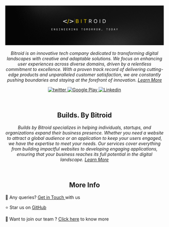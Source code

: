 

![Logo](/profile/assets/banner.png)

<p align="center"> 
<i> Bitroid is an innovative tech company dedicated to transforming digital landscapes with creative and adaptable solutions. We focus on enhancing user experiences across diverse domains, driven by a relentless commitment to excellence. With a proven track record of delivering cutting-edge products and unparalleled customer satisfaction, we are constantly pushing boundaries and staying at the forefront of innovation. <a href="https://bitroid.dev">Learn More</a> 
</i> 
</p>




<p align="center" >
  
  <a href="https://twitter.com/teambitroid">
    <img src="https://img.shields.io/badge/Twitter-black?logo=x" alt="twitter">
  </a>
  <a href="https://play.google.com/store/apps/dev?id=5060353153147398872">
    <img src="https://img.shields.io/badge/Google%20Play-0F9D58?logo=GooglePlay" alt="Google Play">
  </a>
  <a href="https://www.linkedin.com/company/bitroid/">
    <img src="https://img.shields.io/badge/Linkedin-blue?logo=Linkedin" alt="Linkedin">
  </a>
  
</p>

<br>


<h2 align="center">Builds. By Bitroid</h2>


<p align="center"><i>Builds by Bitroid specializes in helping individuals, startups, and organizations expand their business presence. Whether you need a website to attract a global audience or an application to keep your users engaged, we have the expertise to meet your needs. Our services cover everything from building impactful websites to developing engaging applications, ensuring that your business reaches its full potential in the digital landscape. <a href="https://builds.bitroid.dev/">Learn More</a> </i></p>



<br>




<h2 align="center">More Info</h2>


📩 Any queries? [Get in Touch ](mailto:support@bitroid.dev) with us

⭐ Star us on [GitHub](https://github.com/BitroidHQ/.github)

🤵 Want to join our team ? [Click here](https://bitroid.dev/join-us) to know more 

